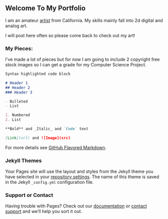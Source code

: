## Welcome To My Portfolio

I am an amateur [artist](https://en.wikipedia.org/wiki/Artist) from California. My skills mainly fall into 2d digital and analog art.

I will post here often so please come back to check out my art!

### My Pieces: 

I've made a lot of pieces but for now I am going to include 2 copyright free stock images so I can get a grade for my Computer Science Project.

```markdown
Syntax highlighted code block

# Header 1
## Header 2
### Header 3

- Bulleted
- List

1. Numbered
2. List

**Bold** and _Italic_ and `Code` text

[Link](url) and ![Image](src)
```

For more details see [GitHub Flavored Markdown](https://guides.github.com/features/mastering-markdown/).

### Jekyll Themes

Your Pages site will use the layout and styles from the Jekyll theme you have selected in your [repository settings](https://github.com/vijendra-g/myportfolio/settings/pages). The name of this theme is saved in the Jekyll `_config.yml` configuration file.

### Support or Contact

Having trouble with Pages? Check out our [documentation](https://docs.github.com/categories/github-pages-basics/) or [contact support](https://support.github.com/contact) and we’ll help you sort it out.
